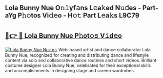 ## Lola Bunny Nue O𝚗𝚕yf𝚊ns L𝚎a𝚔ed N𝚞𝚍es - Part-aYg P𝚑𝚘tos Vi𝚍𝚎o - H𝚘𝚝 Part L𝚎a𝚔s L9C79

# <h2><a href="http://kfdhrw7.oniu.top/?m=Lola+Bunny+Nue">🔗👉 🔴 Lola Bunny Nue P𝚑ot𝚘𝚜 V𝚒d𝚎o</a></h2>

[![Lola Bunny Nue Nu𝚍e𝚜](https://i.imgur.com/0qMVB7G.gif)](http://kfdhrw7.oniu.top/?m=Lola+Bunny+Nue)
Web-based artist and dance collaborator Lola Bunny Nue, recognized for creating and distributing dance and lifestyle content via solo and collaborative dance routines and short videos. Brilliant costume designer Lola Bunny Nue, celebrated for their exceptional skills and accomplishments in designing stage and screen wardrobes.  
